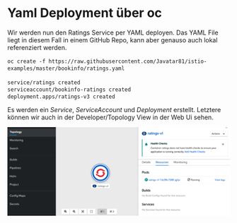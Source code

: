 # Yaml Deployment über oc

Wir werden nun den Ratings Service per YAML deployen. Das YAML File liegt in diesem Fall in einem GitHub Repo, kann aber genauso auch lokal referenziert werden. 

```text
oc create -f https://raw.githubusercontent.com/Javatar81/istio-examples/master/bookinfo/ratings.yaml

service/ratings created
serviceaccount/bookinfo-ratings created
deployment.apps/ratings-v3 created
```

Es werden ein _Service_, _ServiceAccount_ und _Deployment_ erstellt. Letztere können wir auch in der Developer/Topology View in der Web Ui sehen.

![](../../../.gitbook/assets/screenshot-2020-09-14-at-13.13.16.png)

